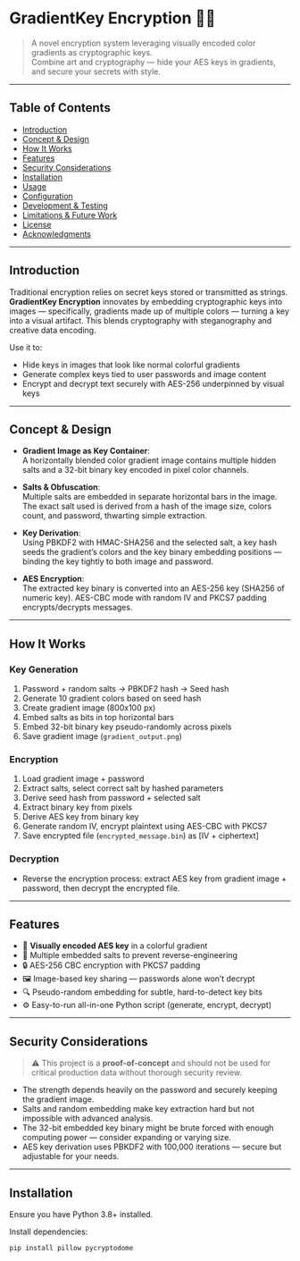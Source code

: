 # GradientKey Encryption 🔐🎨

> A novel encryption system leveraging visually encoded color gradients as cryptographic keys.  
> Combine art and cryptography — hide your AES keys in gradients, and secure your secrets with style.

---

## Table of Contents

- [Introduction](#introduction)  
- [Concept & Design](#concept--design)  
- [How It Works](#how-it-works)  
- [Features](#features)  
- [Security Considerations](#security-considerations)  
- [Installation](#installation)  
- [Usage](#usage)  
- [Configuration](#configuration)  
- [Development & Testing](#development--testing)  
- [Limitations & Future Work](#limitations--future-work)  
- [License](#license)  
- [Acknowledgments](#acknowledgments)

---

## Introduction

Traditional encryption relies on secret keys stored or transmitted as strings. **GradientKey Encryption** innovates by embedding cryptographic keys into images — specifically, gradients made up of multiple colors — turning a key into a visual artifact. This blends cryptography with steganography and creative data encoding.

Use it to:

- Hide keys in images that look like normal colorful gradients  
- Generate complex keys tied to user passwords and image content  
- Encrypt and decrypt text securely with AES-256 underpinned by visual keys  

---

## Concept & Design

- **Gradient Image as Key Container**:  
  A horizontally blended color gradient image contains multiple hidden salts and a 32-bit binary key encoded in pixel color channels.

- **Salts & Obfuscation**:  
  Multiple salts are embedded in separate horizontal bars in the image. The exact salt used is derived from a hash of the image size, colors count, and password, thwarting simple extraction.

- **Key Derivation**:  
  Using PBKDF2 with HMAC-SHA256 and the selected salt, a key hash seeds the gradient’s colors and the key binary embedding positions — binding the key tightly to both image and password.

- **AES Encryption**:  
  The extracted key binary is converted into an AES-256 key (SHA256 of numeric key). AES-CBC mode with random IV and PKCS7 padding encrypts/decrypts messages.

---

## How It Works

### Key Generation  
1. Password + random salts → PBKDF2 hash → Seed hash  
2. Generate 10 gradient colors based on seed hash  
3. Create gradient image (800x100 px)  
4. Embed salts as bits in top horizontal bars  
5. Embed 32-bit binary key pseudo-randomly across pixels  
6. Save gradient image (`gradient_output.png`)  

### Encryption  
1. Load gradient image + password  
2. Extract salts, select correct salt by hashed parameters  
3. Derive seed hash from password + selected salt  
4. Extract binary key from pixels  
5. Derive AES key from binary key  
6. Generate random IV, encrypt plaintext using AES-CBC with PKCS7  
7. Save encrypted file (`encrypted_message.bin`) as [IV + ciphertext]  

### Decryption  
- Reverse the encryption process: extract AES key from gradient image + password, then decrypt the encrypted file.

---

## Features

- 🔑 **Visually encoded AES key** in a colorful gradient  
- 🧂 Multiple embedded salts to prevent reverse-engineering  
- 🔒 AES-256 CBC encryption with PKCS7 padding  
- 🖼️ Image-based key sharing — passwords alone won’t decrypt  
- 🔍 Pseudo-random embedding for subtle, hard-to-detect key bits  
- ⚙️ Easy-to-run all-in-one Python script (generate, encrypt, decrypt)  

---

## Security Considerations

> ⚠️ This project is a **proof-of-concept** and should not be used for critical production data without thorough security review.

- The strength depends heavily on the password and securely keeping the gradient image.  
- Salts and random embedding make key extraction hard but not impossible with advanced analysis.  
- The 32-bit embedded key binary might be brute forced with enough computing power — consider expanding or varying size.  
- AES key derivation uses PBKDF2 with 100,000 iterations — secure but adjustable for your needs.

---

## Installation

Ensure you have Python 3.8+ installed.

Install dependencies:

```bash
pip install pillow pycryptodome
